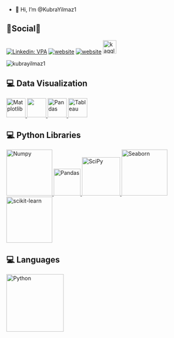 - 👋 Hi, I’m @KubraYilmaz1

## :man:Social:woman:

[![Linkedin: VPA](https://img.shields.io/badge/linkedin-%230077B5.svg?&style=for-the-badge&logo=linkedin&logoColor=white)](https://www.linkedin.com/in/k%C3%BCbra-y%C4%B1lmaz-5a2b38236/)
[![website](https://img.shields.io/badge/gmail-f1f2f6.svg?&style=for-the-badge&logo=gmail&logoColor=red)](mailto:kubrayilmaz.edu@gmail.com)
[![website](https://img.shields.io/badge/%20-medium-black?&style=for-the-badge&logoColor=white)](https://medium.com/@kubrayilmaz.edu)
<a href="#" target="_blank"> <img src="https://www.kaggle.com/static/images/site-logo.svg" alt="kaggle" height="35"/> </a>  
<p align="left"> <img src="https://komarev.com/ghpvc/?username=kubrayilmaz1" alt="kubrayilmaz1" /> </p>


## 💻 Data Visualization

<a href="#" target="_blank"> <img src="https://matplotlib.org/stable/_static/logo2_compressed.svg" alt="Matplotlib" height="50"/> </a>
<a href="#" target="_blank"> <img src="https://seaborn.pydata.org/_static/logo-wide-lightbg.svg" height="50"/> </a>
<a href="#" target="_blank"> <img src="https://upload.wikimedia.org/wikipedia/commons/thumb/e/ed/Pandas_logo.svg/2560px-Pandas_logo.svg.png" alt="Pandas" height="50"/> </a>
<a href="#" target="_blank"> <img src="https://www.tableau.com/sites/default/files/pages/tableaulogo_highres.png" alt="Tableau" height="50"/> </a>

## 💻 Python Libraries

<a href="#" target="_blank"> <img src="https://numpy.org/doc/stable/_static/numpylogo.svg" alt="Numpy" width="120"/> </a>
<a href="#" target="_blank"> <img src="https://upload.wikimedia.org/wikipedia/commons/thumb/e/ed/Pandas_logo.svg/2560px-Pandas_logo.svg.png" alt="Pandas" height="70"/> </a>
<a href="#" target="_blank"> <img src="https://lirp.cdn-website.com/2e4f7a0c/dms3rep/multi/opt/scipy+logo-1920w.png" alt="SciPy" width="100"/> </a>
<a href="#" target="_blank"> <img src="https://seaborn.pydata.org/_static/logo-wide-lightbg.svg" alt="Seaborn" width="120"/> </a>
<a href="#" target="_blank"> <img src="https://scikit-learn.org/stable/_static/scikit-learn-logo-small.png" alt="scikit-learn" width="120"/> </a>


## 💻 Languages

<a href="#" target="_blank"> <img src="https://download.logo.wine/logo/Python_(programming_language)/Python_(programming_language)-Logo.wine.png" alt="Python" width="150"/> </a>

<!---
KubraYilmaz1/KubraYilmaz1 is a ✨ special ✨ repository because its `README.md` (this file) appears on your GitHub profile.
You can click the Preview link to take a look at your changes.
--->
